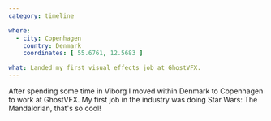 ```yaml
---
category: timeline

where:
  - city: Copenhagen
    country: Denmark
    coordinates: [ 55.6761, 12.5683 ]

what: Landed my first visual effects job at GhostVFX.
---
```


After spending some time in Viborg I moved within Denmark to Copenhagen to work at GhostVFX. My first job in the industry was doing Star Wars: The Mandalorian, that's so cool!